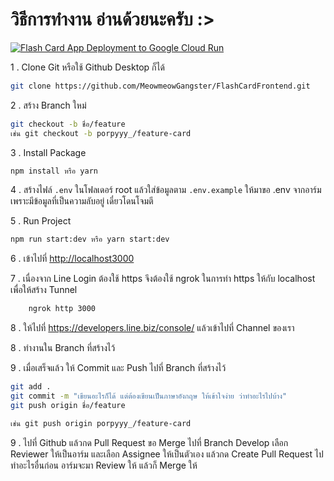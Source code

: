 # วิธีการทำงาน อ่านด้วยนะครับ :>
[![Flash Card App Deployment to Google Cloud Run](https://github.com/MeowmeowGangster/FlashCardFrontend/actions/workflows/deploy.yaml/badge.svg?branch=FLASHCARD-57-login-page)](https://github.com/MeowmeowGangster/FlashCardFrontend/actions/workflows/deploy.yaml)

1 . Clone Git หรือใช้ Github Desktop ก็ได้

```bash
git clone https://github.com/MeowmeowGangster/FlashCardFrontend.git
```

2 . สร้าง Branch ใหม่

```bash
git checkout -b ชื่อ/feature
เช่น git checkout -b porpyyy_/feature-card

```

3 . Install Package

```bash
npm install หรือ yarn
```

4 . สร้างไฟล์ `.env` ในโฟลเดอร์ root แล้วใส่ข้อมูลตาม `.env.example`
ให้มาขอ .env จากอาร์ม เพราะมีข้อมูลที่เป็นความลับอยู่  เดี๋ยวโดนโจมตี

5 . Run Project

```bash
npm run start:dev หรือ yarn start:dev
```

6 . เข้าไปที่ <http://localhost3000>

7 . เนื่องจาก Line Login ต้องใช้ https จึงต้องใช้ ngrok ในการทำ https ให้กับ localhost
เพื่อให้สร้าง Tunnel

```bash
    ngrok http 3000
```

8 . ให้ไปที่ <https://developers.line.biz/console/> แล้วเข้าไปที่ Channel ของเรา


8 . ทำงานใน Branch ที่สร้างไว้

9 . เมื่อเสร็จแล้ว ให้ Commit และ Push ไปที่ Branch ที่สร้างไว้

```bash
git add .   
git commit -m "เขียนอะไรก็ได้ แต่ต้องเขียนเป็นภาษาอังกฤษ ให้เข้าใจง่าย ว่าทำอะไรไปบ้าง"   
git push origin ชื่อ/feature

เช่น git push origin porpyyy_/feature-card
```

9 . ไปที่ Github แล้วกด Pull Request ขอ Merge ไปที่ Branch Develop
เลือก Reviewer ให้เป็นอาร์ม และเลือก Assignee ให้เป็นตัวเอง แล้วกด Create Pull Request
ไปทำอะไรอื่นก่อน อาร์มจะมา Review ให้ แล้วก็ Merge ให้
